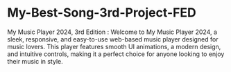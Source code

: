 # My-Best-Song-3rd-Project-FED
My Music Player 2024, 3rd Edition : Welcome to My Music Player 2024, a sleek, responsive, and easy-to-use web-based music player designed for music lovers. This player features smooth UI animations, a modern design, and intuitive controls, making it a perfect choice for anyone looking to enjoy their music in style.

